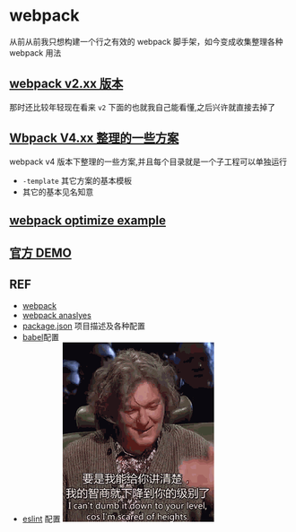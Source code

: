 # webpack

从前从前我只想构建一个行之有效的 webpack 脚手架，如今变成收集整理各种 webpack 用法

## [webpack v2.xx 版本](v2/)

那时还比较年轻现在看来 `v2` 下面的也就我自己能看懂,之后兴许就直接去掉了

## [Wbpack V4.xx 整理的一些方案](v4/)

webpack v4 版本下整理的一些方案,并且每个目录就是一个子工程可以单独运行

- `-template` 其它方案的基本模板
- 其它的基本见名知意

## [webpack optimize example](https://github.com/advence-liz/webpack-optimize-example)

## [官方 DEMO](https://github.com/webpack/webpack/tree/master/examples)

## REF

- [webpack](https://doc.webpack-china.org/)
- [webpack anaslyes](http://webpack.github.io/analyse/)
- [package.json](https://docs.npmjs.com/files/package.json) 项目描述及各种配置
- [babel](https://babeljs.io/docs/setup/#installation)配置
- [eslint](http://eslint.org/) 配置
  ![](./md/hh.gif)
